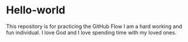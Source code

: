 # Hello-world
This repository is for practicing the GitHub Flow
I am a hard working and fun individual. I love God and I love spending time with my loved ones.
